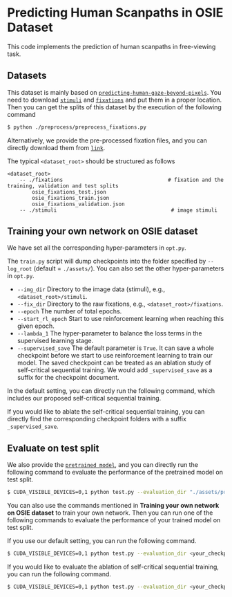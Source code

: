 # Predicting Human Scanpaths in OSIE Dataset

This code implements the prediction of human scanpaths in free-viewing task.

Datasets
------------------

This dataset is mainly based on [`predicting-human-gaze-beyond-pixels`](https://github.com/NUS-VIP/predicting-human-gaze-beyond-pixels). You need to download [`stimuli`](https://github.com/NUS-VIP/predicting-human-gaze-beyond-pixels/tree/master/data/stimuli) and [`fixations`](https://github.com/NUS-VIP/predicting-human-gaze-beyond-pixels/tree/master/data/eye) and put them in a proper location. Then you can get the splits of this dataset by the execution of the following command 

```bash
$ python ./preprocess/preprocess_fixations.py
```

Alternatively, we provide the pre-processed fixation files, and you can directly download them from [`link`](https://drive.google.com/file/d/1p2hf85w22RvZjk1n2VeVY0EgT50rfQJC/view?usp=sharing).

The typical `<dataset_root>` should be structured as follows

```
<dataset_root>
    -- ./fixations                                  # fixation and the training, validation and test splits
        osie_fixations_test.json
        osie_fixations_train.json
        osie_fixations_validation.json
    -- ./stimuli                                     # image stimuli
```

Training your own network on OSIE dataset
------------------

We have set all the corresponding hyper-parameters in ``opt.py``. 

The `train.py` script will dump checkpoints into the folder specified by `--log_root` (default = `./assets/`). You can also set the other hyper-parameters in `opt.py`.

- `--img_dir` Directory to the image data (stimuli), e.g., `<dataset_root>/stimuli`.
- `--fix_dir` Directory to the raw fixations, e.g., `<dataset_root>/fixations`.
- `--epoch` The number of total epochs.
- `--start_rl_epoch` Start to use reinforcement learning when reaching this given epoch.
- `--lambda_1` The hyper-parameter to balance the loss terms in the supervised learning stage.
- `--supervised_save` The default parameter is `True`. It can save a whole checkpoint before we start to use reinforcement learning to train our model. The saved checkpoint can be treated as an ablation study of self-critical sequential training. We would add `_supervised_save` as a suffix for the checkpoint document.

In the default setting, you can directly run the following command, which includes our proposed self-critical sequential training.

If you would like to ablate the self-critical sequential training, you can directly find the corresponding checkpoint folders with a suffix `_supervised_save`.

## Evaluate on test split

We also provide the [`pretrained model`](https://drive.google.com/file/d/1SWH3w3XTX_i7bkY3YMTAXV2IKwEnDH5S/view?usp=sharing), and you can directly run the following command to evaluate the performance of the pretrained model on test split.

```bash
$ CUDA_VISIBLE_DEVICES=0,1 python test.py --evaluation_dir "./assets/pretrained_model"
```

You can also use the commands mentioned in **Training your own network on OSIE dataset** to train your own network. Then you can run one of the following commands to evaluate the performance of your trained model on test split.

If you use our default setting, you can run the following command.

```bash
$ CUDA_VISIBLE_DEVICES=0,1 python test.py --evaluation_dir <your_checkpoint>
```

If you would like to evaluate the ablation of self-critical sequential training, you can run the following command.

```bash
$ CUDA_VISIBLE_DEVICES=0,1 python test.py --evaluation_dir <your_checkpoint + '_supervised_save'>
```

